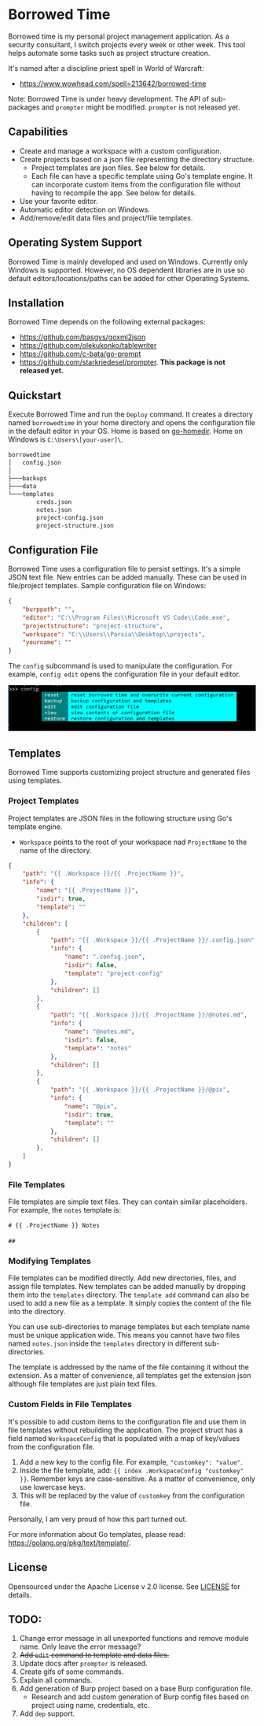 # Borrowed Time
Borrowed time is my personal project management application. As a security consultant, I switch projects every week or other week. This tool helps automate some tasks such as project structure creation.

It's named after a discipline priest spell in World of Warcraft:

* https://www.wowhead.com/spell=213642/borrowed-time

Note: Borrowed Time is under heavy development. The API of sub-packages and `prompter` might be modified. `prompter` is not released yet.

## Capabilities

* Create and manage a workspace with a custom configuration.
* Create projects based on a json file representing the directory structure.
    * Project templates are json files. See below for details.
    * Each file can have a specific template using Go's template engine. It can incorporate custom items from the configuration file without having to recompile the app. See below for details.
* Use your favorite editor.
* Automatic editor detection on Windows.
* Add/remove/edit data files and project/file templates.

## Operating System Support
Borrowed Time is mainly developed and used on Windows. Currently only Windows is supported. However, no OS dependent libraries are in use so default editors/locations/paths can be added for other Operating Systems.

## Installation
Borrowed Time depends on the following external packages:

* https://github.com/basgys/goxml2json
* https://github.com/olekukonko/tablewriter
* https://github.com/c-bata/go-prompt
* https://github.com/starkriedesel/prompter. **This package is not released yet.**

## Quickstart
Execute Borrowed Time and run the `Deploy` command. It creates a directory named `borrowedtime` in your home directory and opens the configuration file in the default editor in your OS. Home is based on [go-homedir](https://github.com/mitchellh/go-homedir). Home on Windows is `C:\Users\[your-user]\`.

```
borrowedtime
│   config.json
│
├───backups
├───data
└───templates
        creds.json
        notes.json
        project-config.json
        project-structure.json
```

## Configuration File
Borrowed Time uses a configuration file to persist settings. It's a simple JSON text file. New entries can be added manually. These can be used in file/project templates. Sample configuration file on Windows:

``` json
{
    "burppath": "",
    "editor": "C:\\Program Files\\Microsoft VS Code\\Code.exe",
    "projectstructure": "project-structure",
    "workspace": "C:\\Users\\Parsia\\Desktop\\projects",
    "yourname": ""
}
```

The `config` subcommand is used to manipulate the configuration. For example, `config edit` opens the configuration file in your default editor.

![config command](.github/configcmd.png)

## Templates
Borrowed Time supports customizing project structure and generated files using templates.

### Project Templates
Project templates are JSON files in the following structure using Go's template engine.

* `Workspace` points to the root of your workspace nad `ProjectName` to the name of the directory.

``` json
{
    "path": "{{ .Workspace }}/{{ .ProjectName }}",
    "info": {
        "name": "{{ .ProjectName }}",
        "isdir": true,
        "template": ""
    },
    "children": [
        {
            "path": "{{ .Workspace }}/{{ .ProjectName }}/.config.json",
            "info": {
                "name": ".config.json",
                "isdir": false,
                "template": "project-config"
            },
            "children": []
        },
        {
            "path": "{{ .Workspace }}/{{ .ProjectName }}/@notes.md",
            "info": {
                "name": "@notes.md",
                "isdir": false,
                "template": "notes"
            },
            "children": []
        },
        {
            "path": "{{ .Workspace }}/{{ .ProjectName }}/@pix",
            "info": {
                "name": "@pix",
                "isdir": true,
                "template": ""
            },
            "children": []
        },
    ]
}
```

### File Templates
File templates are simple text files. They can contain similar placeholders. For example, the `notes` template is:

```
# {{ .ProjectName }} Notes

## 
```

### Modifying Templates
File templates can be modified directly. Add new directories, files, and assign file templates. New templates can be added manually by dropping them into the `templates` directory. The `template add` command can also be used to add a new file as a template. It simply copies the content of the file into the directory.

You can use sub-directories to manage templates but each template name must be unique application wide. This means you cannot have two files named `notes.json` inside the `templates` directory in different sub-directories.

The template is addressed by the name of the file containing it without the extension. As a matter of convenience, all templates get the extension json although file templates are just plain text files.

### Custom Fields in File Templates
It's possible to add custom items to the configuration file and use them in file templates without rebuilding the application. The project struct has a field named `WorkspaceConfig` that is populated with a map of key/values from the configuration file.

1. Add a new key to the config file. For example, `"customkey": "value"`.
2. Inside the file template, add: `{{ index .WorkspaceConfig "customkey" }}`. Remember keys are case-sensitive. As a matter of convenience, only use lowercase keys.
3. This will be replaced by the value of `customkey` from the configuration file.

Personally, I am very proud of how this part turned out.

For more information about Go templates, please read: https://golang.org/pkg/text/template/.

## License
Opensourced under the Apache License v 2.0 license. See [LICENSE](LICENSE) for details.

## TODO:

1. Change error message in all unexported functions and remove module name. Only leave the error message?
2. ~~Add `edit` command to template and data files.~~
3. Update docs after `prompter` is released.
4. Create gifs of some commands.
5. Explain all commands.
6. Add generation of Burp project based on a base Burp configuration file.
    * Research and add custom generation of Burp config files based on project using name, credentials, etc.
7. Add `dep` support.
